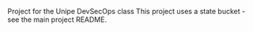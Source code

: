 Project for the Unipe DevSecOps class
This project uses a state bucket - see the main project README.